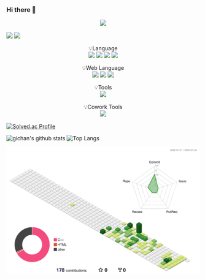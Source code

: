 ### Hi there 👋

<!--
**apg0001/apg0001** is a ✨ _special_ ✨ repository because its `README.md` (this file) appears on your GitHub profile.

Here are some ideas to get you started:

- 🔭 I’m currently working on ...
- 🌱 I’m currently learning ...
- 👯 I’m looking to collaborate on ...
- 🤔 I’m looking for help with ...
- 💬 Ask me about ...
- 📫 How to reach me: ...
- 😄 Pronouns: ...
- ⚡ Fun fact: ...
-->

<!-- 기찬 이름 로고 -->
<div align=center>
  <img src="https://capsule-render.vercel.app/api?type=cylinder&color=auto&height=200&section=header&text=Gichan&nbsp;Park&fontSize=90" />
</div>

<!-- 링크 -->
<a href="https://blog.naver.com/codingramen" target="_blank"><img src="https://img.shields.io/badge/BLOG-282828?style=flat-square&logo=Notion&logoColor=white"/></a>
<a href="[https://blog.naver.com/codingramen](https://www.instagram.com/x._.channn01/)" target="_blank"><img src="https://img.shields.io/badge/instagram-282828?style=flat-square&logo=instagram&logoColor=white"/></a>

<!-- 프로그래밍 언어 -->
<p align="center" display="inline-block">
    💡Language <br>
    <img src="https://img.shields.io/badge/c-A8B9CC?style=for-the-badge&logo=c&logoColor=white">
    <img src="https://img.shields.io/badge/cplusplus-00599C?style=for-the-badge&logo=cplusplus&logoColor=white">
    <img src="https://img.shields.io/badge/python-3776AB?style=for-the-badge&logo=python&logoColor=white">
    <img src="https://img.shields.io/badge/JAVA-007396?style=for-the-badge&logo=Java&logoColor=white">
</p>

<!-- 웬 프로그래밍 언어 -->
<p align="center" display="inline-block">
    💡Web Language <br>
    <img src="https://img.shields.io/badge/html5-E34F26?style=for-the-badge&logo=html5&logoColor=white">
    <img src="https://img.shields.io/badge/css3-1572B6?style=for-the-badge&logo=css3&logoColor=white">
    <img src="https://img.shields.io/badge/javascript-F7DF1E?style=for-the-badge&logo=javascript&logoColor=white">
</p>

<!-- 툴? 기술? -->
<p align="center" display="inline-block">
    💡Tools <br>
    <img src="https://img.shields.io/badge/tensorflow-FF6F00?style=for-the-badge&logo=tensorflow&logoColor=white">
</p>

<!-- 협업 툴 -->
<p align="center" display="inline-block">
    💡Cowork Tools <br>
    <img src="https://img.shields.io/badge/Github-181717?style=for-the-badge&logo=github&logoColor=white">
</p>

<!-- 백준 티어 -->
[![Solved.ac Profile](http://mazassumnida.wtf/api/v2/generate_badge?boj=apg0001)](https://solved.ac/apg0001/)   

<!-- 깃헙 정보 -->
![gichan's github stats](https://github-readme-stats.vercel.app/api?username=apg0001&show_icons=true)
![Top Langs](https://github-readme-stats.vercel.app/api/top-langs/?username=apg0001&layout=compact&theme=onedark)    

<!-- 3D 잔디 -->
![3D GLASS](./profile-3d-contrib/profile-green-animate.svg)    
